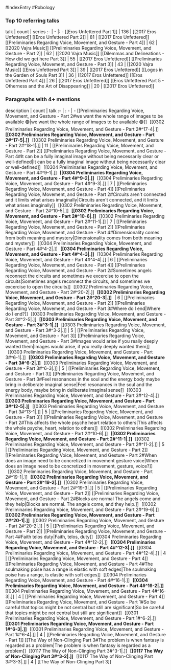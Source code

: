 #IndexEntry #Robology

### Top 10 referring talks
talk | count | series
:- | - |: -
[[Eros Unfettered Part 1]] | 136 | [[2017 Eros Unfettered]]
[[Eros Unfettered Part 2]] | 81 | [[2017 Eros Unfettered]]
[[Preliminaries Regarding Voice, Movement, and Gesture - Part 4]] | 62 | [[2020 Vajra Music]]
[[Preliminaries Regarding Voice, Movement, and Gesture - Part 2]] | 62 | [[2020 Vajra Music]]
[[Dilemmas and Delineations - How did we get here Part 3]] | 55 | [[2017 Eros Unfettered]]
[[Preliminaries Regarding Voice, Movement, and Gesture - Part 3]] | 43 | [[2020 Vajra Music]]
[[Eros Unfettered Part 3]] | 39 | [[2017 Eros Unfettered]]
[[Logos in the Garden of Souls Part 3]] | 36 | [[2017 Eros Unfettered]]
[[Eros Unfettered Part 4]] | 26 | [[2017 Eros Unfettered]]
[[Eros Unfettered Part 5 - Otherness and the Art of Disappearing]] | 20 | [[2017 Eros Unfettered]]

### Paragraphs with 4+ mentions
description | count | talk
:- | : - | -
[[Preliminaries Regarding Voice, Movement, and Gesture - Part 2#we want the whole range of images to be available 🟢\|we want the whole range of images to be available 🟢]] &nbsp;&nbsp;[[0302 Preliminaries Regarding Voice, Movement, and Gesture - Part 2#^17-4\|.]] &nbsp; **[[0302 Preliminaries Regarding Voice, Movement, and Gesture - Part 2#^17-5\|.]]** &nbsp; [[0302 Preliminaries Regarding Voice, Movement, and Gesture - Part 2#^18-1\|.]] | 11 | [[Preliminaries Regarding Voice, Movement, and Gesture - Part 2]]
[[Preliminaries Regarding Voice, Movement, and Gesture - Part 4#It can be a fully imaginal image without being necessarily clear or well-defined\|It can be a fully imaginal image without being necessarily clear or well-defined]] &nbsp;&nbsp;[[0304 Preliminaries Regarding Voice, Movement, and Gesture - Part 4#^9-1\|.]] &nbsp; **[[0304 Preliminaries Regarding Voice, Movement, and Gesture - Part 4#^9-2\|.]]** &nbsp; [[0304 Preliminaries Regarding Voice, Movement, and Gesture - Part 4#^9-3\|.]] | 7 | [[Preliminaries Regarding Voice, Movement, and Gesture - Part 4]]
[[Preliminaries Regarding Voice, Movement, and Gesture - Part 2#Circuits aren't connected and it limits what arises imaginally\|Circuits aren't connected, and it limits what arises imaginally]] &nbsp;&nbsp;[[0302 Preliminaries Regarding Voice, Movement, and Gesture - Part 2#^10-5\|.]] &nbsp; **[[0302 Preliminaries Regarding Voice, Movement, and Gesture - Part 2#^10-6\|.]]** &nbsp; [[0302 Preliminaries Regarding Voice, Movement, and Gesture - Part 2#^11-1\|.]] | 7 | [[Preliminaries Regarding Voice, Movement, and Gesture - Part 2]]
[[Preliminaries Regarding Voice, Movement, and Gesture - Part 4#Dimensionality comes from both meaning and mystery\|Dimensionality comes from both meaning and mystery]] &nbsp;&nbsp;[[0304 Preliminaries Regarding Voice, Movement, and Gesture - Part 4#^4-2\|.]] &nbsp; **[[0304 Preliminaries Regarding Voice, Movement, and Gesture - Part 4#^4-3\|.]]** &nbsp; [[0304 Preliminaries Regarding Voice, Movement, and Gesture - Part 4#^4-4\|.]] | 6 | [[Preliminaries Regarding Voice, Movement, and Gesture - Part 4]]
[[Preliminaries Regarding Voice, Movement, and Gesture - Part 2#Sometimes angels reconnect the circuits and sometimes we excercise to open the circuits\|Sometimes angels reconnect the circuits, and sometimes we excercise to open the circuits]] &nbsp;&nbsp;[[0302 Preliminaries Regarding Voice, Movement, and Gesture - Part 2#^20-2\|.]] &nbsp; **[[0302 Preliminaries Regarding Voice, Movement, and Gesture - Part 2#^20-3\|.]]** &nbsp;  | 6 | [[Preliminaries Regarding Voice, Movement, and Gesture - Part 2]]
[[Preliminaries Regarding Voice, Movement, and Gesture - Part 3#Where do I end\|Where do I end?]] &nbsp;&nbsp;[[0303 Preliminaries Regarding Voice, Movement, and Gesture - Part 3#^2-5\|.]] &nbsp; **[[0303 Preliminaries Regarding Voice, Movement, and Gesture - Part 3#^3-1\|.]]** &nbsp; [[0303 Preliminaries Regarding Voice, Movement, and Gesture - Part 3#^3-2\|.]] | 5 | [[Preliminaries Regarding Voice, Movement, and Gesture - Part 3]]
[[Preliminaries Regarding Voice, Movement, and Gesture - Part 3#Images would arise if you really deeply wanted them\|Images would arise, if you really deeply wanted them]] &nbsp;&nbsp;[[0303 Preliminaries Regarding Voice, Movement, and Gesture - Part 3#^6-1\|.]] &nbsp; **[[0303 Preliminaries Regarding Voice, Movement, and Gesture - Part 3#^6-2\|.]]** &nbsp; [[0303 Preliminaries Regarding Voice, Movement, and Gesture - Part 3#^6-3\|.]] | 5 | [[Preliminaries Regarding Voice, Movement, and Gesture - Part 3]]
[[Preliminaries Regarding Voice, Movement, and Gesture - Part 3#Feel resonances in the soul and the energy body maybe bring in deliberate imaginal sense\|Feel resonances in the soul and the energy body, maybe bring in deliberate imaginal sense]] &nbsp;&nbsp;[[0303 Preliminaries Regarding Voice, Movement, and Gesture - Part 3#^12-4\|.]] &nbsp; **[[0303 Preliminaries Regarding Voice, Movement, and Gesture - Part 3#^12-5\|.]]** &nbsp; [[0303 Preliminaries Regarding Voice, Movement, and Gesture - Part 3#^13-1\|.]] | 5 | [[Preliminaries Regarding Voice, Movement, and Gesture - Part 3]]
[[Preliminaries Regarding Voice, Movement, and Gesture - Part 2#This affects the whole psyche heart relation to others\|This affects the whole psyche, heart, relation to others]] &nbsp;&nbsp;[[0302 Preliminaries Regarding Voice, Movement, and Gesture - Part 2#^10-6\|.]] &nbsp; **[[0302 Preliminaries Regarding Voice, Movement, and Gesture - Part 2#^11-1\|.]]** &nbsp; [[0302 Preliminaries Regarding Voice, Movement, and Gesture - Part 2#^11-2\|.]] | 5 | [[Preliminaries Regarding Voice, Movement, and Gesture - Part 2]]
[[Preliminaries Regarding Voice, Movement, and Gesture - Part 2#When does an image need to be concretized in movement gesture voice\|When does an image need to be concretized in movement, gesture, voice?]] &nbsp;&nbsp;[[0302 Preliminaries Regarding Voice, Movement, and Gesture - Part 2#^19-1\|.]] &nbsp; **[[0302 Preliminaries Regarding Voice, Movement, and Gesture - Part 2#^19-2\|.]]** &nbsp; [[0302 Preliminaries Regarding Voice, Movement, and Gesture - Part 2#^19-3\|.]] | 5 | [[Preliminaries Regarding Voice, Movement, and Gesture - Part 2]]
[[Preliminaries Regarding Voice, Movement, and Gesture - Part 2#Blocks are normal The angels come and they help\|Blocks are normal. The angels come, and they help.]] &nbsp;&nbsp;[[0302 Preliminaries Regarding Voice, Movement, and Gesture - Part 2#^19-6\|.]] &nbsp; **[[0302 Preliminaries Regarding Voice, Movement, and Gesture - Part 2#^20-1\|.]]** &nbsp; [[0302 Preliminaries Regarding Voice, Movement, and Gesture - Part 2#^20-2\|.]] | 5 | [[Preliminaries Regarding Voice, Movement, and Gesture - Part 2]]
[[Preliminaries Regarding Voice, Movement, and Gesture - Part 4#Faith telos duty\|Faith, telos, duty]] &nbsp;&nbsp;[[0304 Preliminaries Regarding Voice, Movement, and Gesture - Part 4#^12-2\|.]] &nbsp; **[[0304 Preliminaries Regarding Voice, Movement, and Gesture - Part 4#^12-3\|.]]** &nbsp; [[0304 Preliminaries Regarding Voice, Movement, and Gesture - Part 4#^12-4\|.]] | 4 | [[Preliminaries Regarding Voice, Movement, and Gesture - Part 4]]
[[Preliminaries Regarding Voice, Movement, and Gesture - Part 4#The soulmaking poise has a range is elastic with soft edges\|The soulmaking poise has a range, is elastic with soft edges]] &nbsp;&nbsp;[[0304 Preliminaries Regarding Voice, Movement, and Gesture - Part 4#^16-1\|.]] &nbsp; **[[0304 Preliminaries Regarding Voice, Movement, and Gesture - Part 4#^16-2\|.]]** &nbsp; [[0304 Preliminaries Regarding Voice, Movement, and Gesture - Part 4#^16-3\|.]] | 4 | [[Preliminaries Regarding Voice, Movement, and Gesture - Part 4]]
[[Preliminaries Regarding Voice, Movement, and Gesture - Part 1#So be careful that topics might be not central but still are significant\|So be careful that topics might be not central but still are significant]] &nbsp;&nbsp;[[0301 Preliminaries Regarding Voice, Movement, and Gesture - Part 1#^6-2\|.]] &nbsp; **[[0301 Preliminaries Regarding Voice, Movement, and Gesture - Part 1#^6-3\|.]]** &nbsp; [[0301 Preliminaries Regarding Voice, Movement, and Gesture - Part 1#^6-4\|.]] | 4 | [[Preliminaries Regarding Voice, Movement, and Gesture - Part 1]]
[[The Way of Non-Clinging Part 3#The problem is when fantasy is regarded as a problem\|The problem is when fantasy is regarded as a problem]] &nbsp;&nbsp;[[0117 The Way of Non-Clinging Part 3#^3-1\|.]] &nbsp; **[[0117 The Way of Non-Clinging Part 3#^3-2\|.]]** &nbsp; [[0117 The Way of Non-Clinging Part 3#^3-3\|.]] | 4 | [[The Way of Non-Clinging Part 3]]

